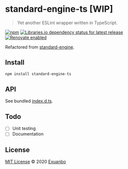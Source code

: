 # standard-engine-ts [WIP]

> Yet another ESLint wrapper written in TypeScript.

[![npm](https://img.shields.io/npm/v/standard-engine-ts?style=flat-square)](https://www.npmjs.com/package/standard-engine-ts)
[![Libraries.io dependency status for latest release](https://img.shields.io/librariesio/release/npm/standard-engine-ts?style=flat-square)](https://libraries.io/npm/standard-engine-ts)
[![Renovate enabled](https://img.shields.io/badge/renovate-enabled-brightgreen?style=flat-square)](https://renovatebot.com/)

Refactored from [standard-engine](https://github.com/standard/standard-engine).

## Install

```sh
npm install standard-engine-ts
```

## API

See bundled [index.d.ts](https://gist.github.com/exuanbo/79d6fcd2c617f03ec530106bfe46d7a4).

## Todo

- [ ] Unit testing
- [ ] Documentation

## License

[MIT License](https://github.com/exuanbo/standard-engine-ts/blob/main/LICENSE) © 2020 [Exuanbo](https://github.com/exuanbo)
